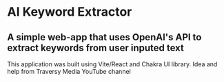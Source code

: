 # AI Keyword Extractor

## A simple web-app that uses OpenAI's API to extract keywords from user inputed text

This application was built using Vite/React and Chakra UI library. Idea and help from Traversy Media YouTube channel
